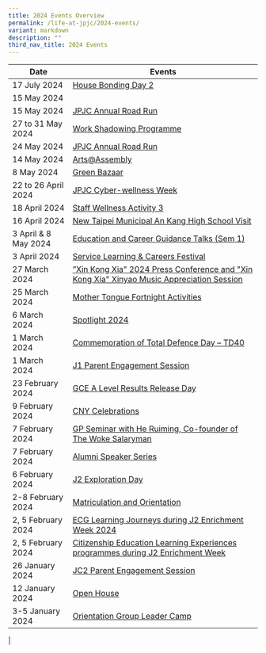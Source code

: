 ```yaml
---
title: 2024 Events Overview
permalink: /life-at-jpjc/2024-events/
variant: markdown
description: ""
third_nav_title: 2024 Events
---
```

| Date | Events | 
| -------- | -------- |
17 July 2024|[House Bonding Day 2](/house-bonding-day-2/)
15 May 2024|
15 May 2024|[JPJC Annual Road Run](/jpjc-annual-road-run/)
27 to 31 May 2024|[Work Shadowing Programme](/work-shadowing-programme/)
24 May 2024|[JPJC Annual Road Run](/jpjc-annual-road-run/)
14 May 2024|[Arts@Assembly](/arts-assembly/)
8 May 2024|[Green Bazaar](/green-bazaar/)
22 to 26 April 2024|[JPJC Cyber-wellness Week](/jpjc-cyberwellness-week/)
18 April 2024|[Staff Wellness Activity 3](/staff-wellness-activity-3/)
16 April 2024|[New Taipei Municipal An Kang High School Visit ](/new-taipei/)
3 April & 8 May 2024|[Education and Career Guidance Talks (Sem 1)](/education-and-career-guidance-talks-sem-1/)
3 April 2024|[Service Learning & Careers Festival](/service-learning-careers-festival/)
27 March 2024|[”Xin Kong Xia" 2024 Press Conference and "Xin Kong Xia" Xinyao Music Appreciation Session](/xkx/)
25 March 2024|[Mother Tongue Fortnight Activities](/mother-tongue-fortnight-activities/)
6 March 2024|[Spotlight 2024](/spotlight-2024/)
1 March 2024|[Commemoration of Total Defence Day – TD40](/life-at-jpjc/2024-events/td40/)
1 March 2024|[J1 Parent Engagement Session](/life-at-jpjc/2024-events/j1pes/)
23 February 2024|[GCE A Level Results Release Day](/gce-a-level-results-release-day/)
9 February 2024|[CNY Celebrations](/life-at-jpjc/2024-events/cny/)
7 February 2024|[GP Seminar with He Ruiming, Co-founder of The Woke Salaryman](/life-at-jpjc/2024-events/gp-seminar/)
7 February 2024|[Alumni Speaker Series](/life-at-jpjc/2024-events/alumnispeakerseries/)
6 February 2024|[J2 Exploration Day](/life-at-jpjc/2024-events/j2explorationday)
2-8 February 2024|[Matriculation and Orientation ](/life-at-jpjc/2024-events/mo/)
2, 5 February 2024|[ECG Learning Journeys during J2 Enrichment Week 2024](/life-at-jpjc/2024-events/ecg-lj-j2enrichment/)
2, 5 February 2024|[Citizenship Education Learning Experiences programmes during J2 Enrichment Week](/life-at-jpjc/2024-events/celearningexp/)
26 January 2024|[JC2 Parent Engagement Session ](/life-at-jpjc/2024-events/jc2-pes/)
12 January 2024|[Open House ](/life-at-jpjc/2024-events/open-house/)
3-5 January 2024|[Orientation Group Leader Camp ](/life-at-jpjc/2024-events/oglc/)
|